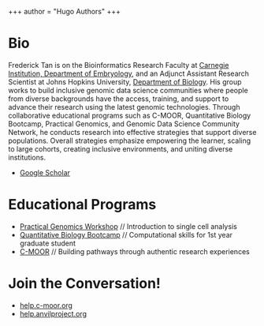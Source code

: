 +++
author = "Hugo Authors"
+++

# Bio

Frederick Tan is on the Bioinformatics Research Faculty at [Carnegie Institution, Department of Embryology](https://emb.carnegiescience.edu), and an Adjunct Assistant Research Scientist at Johns Hopkins University, [Department of Biology](https://bio.jhu.edu).  His group works to build inclusive genomic data science communities where people from diverse backgrounds have the access, training, and support to advance their research using the latest genomic technologies.  Through collaborative educational programs such as C-MOOR, Quantitative Biology Bootcamp, Practical Genomics, and Genomic Data Science Community Network, he conducts research into effective strategies that support diverse populations.  Overall strategies emphasize empowering the learner, scaling to large cohorts, creating inclusive environments, and uniting diverse institutions.

- [Google Scholar](https://scholar.google.com/citations?user=4bHDUGQAAAAJ)

# Educational Programs

- [Practical Genomics Workshop](http://genomics.jhu.edu/workshop) // Introduction to single cell analysis
- [Quantitative Biology Bootcamp](http://bxlab.github.io/cmdb-bootcamp) // Computational skills for 1st year graduate student
- [C-MOOR](https://github.com/c-moor) // Building pathways through authentic research experiences

# Join the Conversation!

- [help.c-moor.org](https://help.c-moor.org)
- [help.anvilproject.org](https://help.anvilproject.org)

<!--
This file is left intentionally empty by default to be backward compatible with initial theme setup.

Although the theme has advanced a little bit and it now allows to specify the content on the main page (even if the list of posts/articles is not intended).
This can be:
- with the list of posts/articles (default: `mainSections = ["post"]) or
- without the list of posts/articles (by setting `mainSections = [""]`)

Markdown supported, ie:

```
# Welcome

- Hugo :rocket:
- Hugo theme :rocket:

Don't forget to check the README.md file!
```

-->
